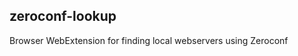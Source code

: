 zeroconf-lookup
---------------

Browser WebExtension for finding local webservers using Zeroconf


